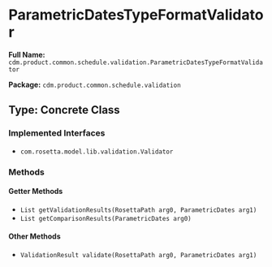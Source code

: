 # ParametricDatesTypeFormatValidator

**Full Name:** `cdm.product.common.schedule.validation.ParametricDatesTypeFormatValidator`

**Package:** `cdm.product.common.schedule.validation`

## Type: Concrete Class

### Implemented Interfaces

- `com.rosetta.model.lib.validation.Validator`

### Methods

#### Getter Methods

- `List getValidationResults(RosettaPath arg0, ParametricDates arg1)`
- `List getComparisonResults(ParametricDates arg0)`

#### Other Methods

- `ValidationResult validate(RosettaPath arg0, ParametricDates arg1)`

